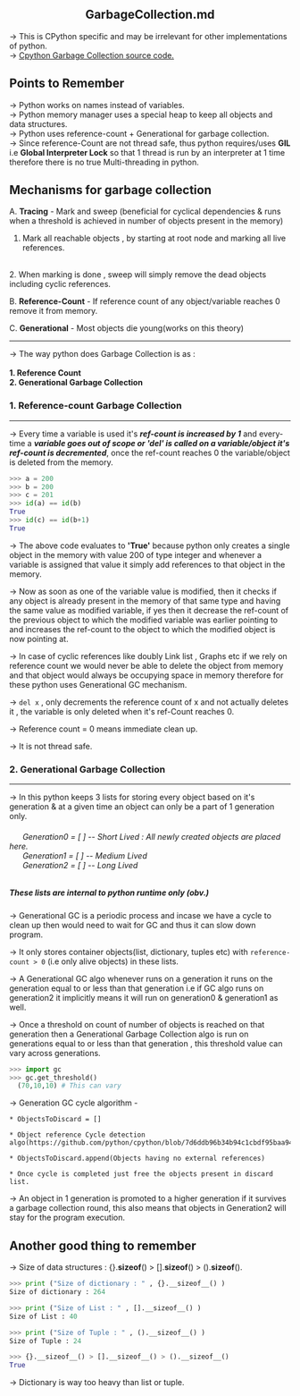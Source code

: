 <h2><center>GarbageCollection.md</center></h2>

-> This is CPython specific and may be irrelevant for other implementations of python.
<br>
->  <a href="https://github.com/python/cpython/blob/master/Modules/gcmodule.c"> Cpython Garbage Collection source code.</a>


<h2>Points to Remember</h2>

  ->  Python works on names instead of variables.<br>
  ->  Python memory manager uses a special heap to keep all objects and data structures.<br>
  ->  Python uses reference-count + Generational for garbage collection.<br>
  ->  Since reference-Count are not thread safe, thus python requires/uses <b>GIL</b> i.e <b>Global Interpreter Lock</b> so that 1 thread is run by an interpreter at 1 time therefore there is no true Multi-threading in python.<br>


<h2>Mechanisms for garbage collection</h2>

A. <b>Tracing</b> - Mark and sweep (beneficial for cyclical dependencies & runs when a threshold is achieved in number of objects present in the memory) <br>
1. Mark all reachable objects , by starting at root node and marking all live references. 
<br>
2. When marking is done , sweep will simply remove the dead objects including cyclic references.

B. <b>Reference-Count</b> - If reference count of any object/variable reaches 0 remove it from memory.

C. <b>Generational</b> - Most objects die young(works on this theory)
<hr>

-> The way python does Garbage Collection is as : <br><br>
<b>	1. Reference Count<br></b>
<b>	2. Generational Garbage Collection </b>

<h3>1. Reference-count Garbage Collection</h3><hr>

-> Every time  a variable is used it's <b><i>ref-count is increased by 1</i></b> and every-time a <b><i>variable goes out of scope or 'del' is called on a variable/object it's ref-count is decremented</i></b>, once the ref-count reaches 0 the variable/object is deleted from the memory.

```python
>>> a = 200
>>> b = 200
>>> c = 201
>>> id(a) == id(b)
True
>>> id(c) == id(b+1)
True
```   

-> The above code evaluates to <b>'True'</b>  because python only creates a single object in the memory with value 200 of type integer and whenever a variable is assigned that value it simply add references to that object in the memory.

-> Now as soon as one of the variable value is modified, then it checks if any object is already present in the memory of that same type and having the same value as modified variable, if yes then it decrease the ref-count of the previous object to which the modified variable was earlier pointing to and increases the ref-count to the object to which the modified object is now pointing at.

-> In case of cyclic references like doubly Link list , Graphs etc if we rely on reference count we would never be able to delete the object from memory and that object would always be occupying space in memory therefore for these python uses Generational GC mechanism.

-> `del x` , only decrements the reference count of x and not actually deletes it , the variable is only deleted when it's ref-Count reaches 0.

-> Reference count = 0 means immediate clean up.

-> It is not thread safe.


<h3>2. Generational Garbage Collection</h3><hr>

-> In this python keeps 3 lists for storing every object based on it's generation & at a given time an object can only be a part of 1 generation only.
<h6> &nbsp&nbsp&nbsp&nbsp&nbsp Generation0 = [ ] -- Short Lived : All newly created objects are placed here. <br>
 &nbsp&nbsp&nbsp&nbsp&nbsp Generation1 = [ ] -- Medium Lived<br>
 &nbsp&nbsp&nbsp&nbsp&nbsp Generation2 = [ ] -- Long Lived<br>
</h6 
<u><h5> These lists are internal to python runtime only (obv.)</h5></u>

-> Generational GC is a periodic process and incase we have a cycle to clean up then would need to wait for GC and thus  it can slow down program.

-> It only stores container objects(list, dictionary, tuples etc) with `reference-count > 0` (i.e only alive objects) in these lists.

-> A Generational GC algo whenever runs on a generation it runs on the generation equal to or less than that generation i.e if GC algo runs on generation2 it implicitly means it will run on generation0 & generation1 as well.

-> Once a threshold on count of number of objects is reached on that generation then a Generational Garbage Collection algo is run on generations equal to or less than that generation , this threshold value can vary across generations.

```python
>>> import gc
>>> gc.get_threshold()
  (70,10,10) # This can vary
```

-> Generation GC cycle algorithm -

    * ObjectsToDiscard = []

    * Object reference Cycle detection algo(https://github.com/python/cpython/blob/7d6ddb96b34b94c1cbdf95baa94492c48426404e/Modules/gcmodule.c#L902)

    * ObjectsToDiscard.append(Objects having no external references)

    * Once cycle is completed just free the objects present in discard list.

-> An object in 1 generation is promoted to a higher generation if it survives a garbage collection round, this also means that objects in Generation2 will stay for the program execution.


<h2>Another good thing to remember</h2>

-> Size of data structures : {}.__sizeof__() > [].__sizeof__() > ().__sizeof__().

```python
>>> print ("Size of dictionary : " , {}.__sizeof__() ) 
Size of dictionary : 264

>>> print ("Size of List : " , [].__sizeof__() ) 
Size of List : 40

>>> print ("Size of Tuple : " , ().__sizeof__() ) 
Size of Tuple : 24

>>> {}.__sizeof__() > [].__sizeof__() > ().__sizeof__()
True
```

-> Dictionary is way too heavy than list or tuple.<br><br>


